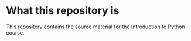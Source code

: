 # What this repository is
This repository contains the source material for the Introduction to Python course.
